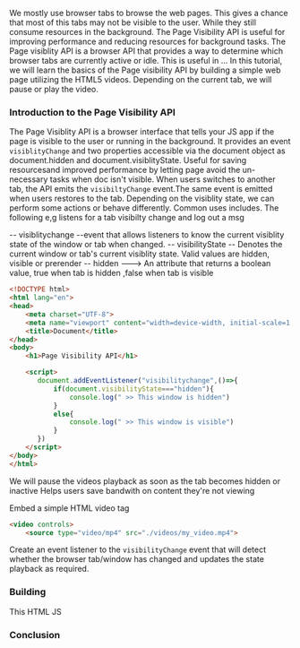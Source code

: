 We mostly use browser tabs to browse the web pages. This gives a chance that most of this tabs may not be visible to the user.
While they still consume resources in the background. The Page Visibility API is useful for improving performance and reducing resources for background tasks. 
The Page visiblity API is a browser API that provides a way to determine which browser tabs are currently active or idle.
This is useful in ...
In this tutorial, we will learn the basics of the Page visibility API by building a simple web page utilizing the HTML5 videos.
Depending on the current tab, we will pause or play the video.

### Introduction to the Page Visibility API
The Page Visiblity API is a browser interface that tells your JS app if the page is visible to the user or running in the background.
It provides an event `visiblityChange` and two properties accessible via the document object as document.hidden and
document.visiblityState.
Useful for saving resourcesand improved performance by letting page avoid the un-necessary tasks when doc isn't visible.
When users switches to another tab, the API emits the `visibiltyChange` event.The same event is emitted when users restores to the tab. Depending on the visiblity state, we can perform some actions or behave differently.
Common uses includes.
The following e,g listens for a tab visibilty change and log out a msg


-- visiblitychange --event that allows listeners to know the current visiblity state of the window or tab when changed.
-- visibilityState -- Denotes the current window or tab's current visiblity state. Valid values are hidden, visible or prerender
-- hidden ---> An attribute that returns a boolean value, true when tab is hidden ,false when tab is visible

```HTML
<!DOCTYPE html>
<html lang="en">
<head>
    <meta charset="UTF-8">
    <meta name="viewport" content="width=device-width, initial-scale=1.0">
    <title>Document</title>
</head>
<body>
    <h1>Page Visibility API</h1>

    <script>
       document.addEventListener("visibilitychange",()=>{
           if(document.visibilityState==="hidden"){
               console.log(" >> This window is hidden")
           }
           else{
               console.log(" >> This window is visible")
           }
       })
    </script>
</body>
</html>
```

We will pause the videos playback as soon as the tab becomes hidden or inactive
Helps users save bandwith on content they're not viewing

Embed a simple HTML video tag
```HTML
<video controls>
    <source type="video/mp4" src="./videos/my_video.mp4">

```

Create an event listener to the `visibilityChange` event that will detect whether the browser tab/window has changed
and updates the state playback as required.


### Building 

This
HTML
JS


### Conclusion



